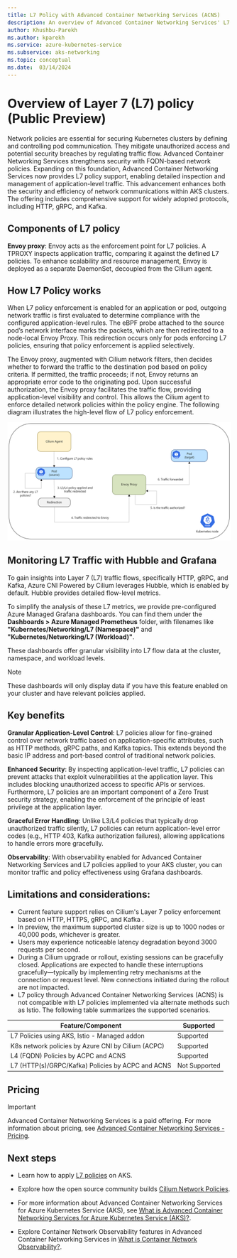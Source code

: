 ```yaml
---
title: L7 Policy with Advanced Container Networking Services (ACNS)
description: An overview of Advanced Container Networking Services' L7 Policy capabilities on Azure Kubernetes Service (AKS).
author: Khushbu-Parekh
ms.author: kparekh
ms.service: azure-kubernetes-service
ms.subservice: aks-networking
ms.topic: conceptual
ms.date:  03/14/2024
---
```


# Overview of Layer 7 (L7) policy (Public Preview) 

Network policies are essential for securing Kubernetes clusters by defining and controlling pod communication. They mitigate unauthorized access and potential security breaches by regulating traffic flow. Advanced Container Networking Services strengthens security with FQDN-based network policies. Expanding on this foundation, Advanced Container Networking Services now provides L7 policy support, enabling detailed inspection and management of application-level traffic. This advancement enhances both the security and efficiency of network communications within AKS clusters. The offering includes comprehensive support for widely adopted protocols, including HTTP, gRPC, and Kafka.

## Components of L7 policy

**Envoy proxy**: Envoy acts as the enforcement point for L7 policies. A TPROXY inspects application traffic, comparing it against the defined L7 policies. To enhance scalability and resource management, Envoy is deployed as a separate DaemonSet, decoupled from the Cilium agent.

## How L7 Policy works

When L7 policy enforcement is enabled for an application or pod, outgoing network traffic is first 
evaluated to determine compliance with the configured application-level rules. The eBPF probe attached to the source pod’s network interface marks the packets, which are then redirected to a node-local Envoy Proxy. This redirection occurs only for pods enforcing L7 policies, ensuring that policy enforcement is applied selectively.

The Envoy proxy, augmented with Cilium network filters, then decides whether to forward the traffic to the destination pod based on policy criteria. If permitted, the traffic proceeds; if not, Envoy returns an appropriate error code to the originating pod. Upon successful authorization, the Envoy proxy facilitates the traffic flow, providing application-level visibility and control. This allows the Cilium agent to enforce detailed network policies within the policy engine. The following diagram illustrates the high-level flow of L7 policy enforcement.

[![Screenshot showing how L7 policies work](./media/advanced-container-networking-services/how-l7-policy-works.png)](./media/advanced-container-networking-services/how-l7-policy-works.png#lightbox)

## Monitoring L7 Traffic with Hubble and Grafana

To gain insights into Layer 7 (L7) traffic flows, specifically HTTP, gRPC, and Kafka, Azure CNI Powered by Cilium leverages Hubble, which is enabled by default. Hubble provides detailed flow-level metrics.

To simplify the analysis of these L7 metrics, we provide pre-configured Azure Managed Grafana dashboards. You can find them under the **Dashboards > Azure Managed Prometheus** folder, with filenames like  **"Kubernetes/Networking/L7 (Namespace)"** and **"Kubernetes/Networking/L7 (Workload)"**.

These dashboards offer granular visibility into L7 flow data at the cluster, namespace, and workload levels.

> [!NOTE]
> These dashboards will only display data if you have this feature enabled on your cluster and have relevant policies applied.
>

## Key benefits

**Granular Application-Level Control**: L7 policies allow for fine-grained control over network traffic based on application-specific attributes, such as HTTP methods, gRPC paths, and Kafka topics. This extends beyond the basic IP address and port-based control of traditional network policies.

**Enhanced Security**: By inspecting application-level traffic, L7 policies can prevent attacks that exploit vulnerabilities at the application layer. This includes blocking unauthorized access to specific APIs or services. Furthermore, L7 policies are an important component of a Zero Trust security strategy, enabling the enforcement of the principle of least privilege at the application layer.

**Graceful Error Handling**: Unlike L3/L4 policies that typically drop unauthorized traffic silently, L7 policies can return application-level error codes (e.g., HTTP 403, Kafka authorization failures), allowing applications to handle errors more gracefully.

**Observability**: With observability enabled for Advanced Container Networking Services and L7 policies applied to your AKS cluster, you can monitor traffic and policy effectiveness using Grafana dashboards.

## Limitations and considerations:

*	Current feature support relies on Cilium's Layer 7 policy enforcement based on HTTP, HTTPS, gRPC, and Kafka .
*	In preview, the maximum supported cluster size is up to 1000 nodes or 40,000 pods, whichever is greater.
*    Users may experience noticeable latency degradation beyond 3000 requests per second.
*    During a Cilium upgrade or rollout, existing sessions can be gracefully closed. Applications are 
expected to handle these interruptions gracefully—typically by implementing retry mechanisms at the 
connection or request level. New connections initiated during the rollout are not impacted.
*	L7 policy through Advanced Container Networking Services (ACNS) is not compatible with L7 policies implemented via alternate methods such as Istio. The following table summarizes the supported scenarios. 

| Feature/Component                                | Supported |
|---------------------------------------------------|-----------|
| L7 Policies using AKS, Istio - Managed addon       | Supported |
| K8s network policies by Azure CNI by Cilium (ACPC) | Supported |
| L4 (FQDN) Policies by ACPC and ACNS                | Supported |
| L7 (HTTP(s)/GRPC/Kafka) Policies by ACPC and ACNS  | Not Supported |
  

## Pricing
> [!IMPORTANT]
> Advanced Container Networking Services is a paid offering. For more information about pricing, see [Advanced Container Networking Services - Pricing](https://azure.microsoft.com/pricing/details/azure-container-networking-services/).

## Next steps

* Learn how to apply [L7 policies](how-to-apply-l7-policies.md) on AKS.

* Explore how the open source community builds [Cilium Network Policies](https://docs.cilium.io/en/latest/security/policy/).

* For more information about Advanced Container Networking Services for Azure Kubernetes Service (AKS), see [What is Advanced Container Networking Services for Azure Kubernetes Service (AKS)?](advanced-container-networking-services-overview.md).

* Explore Container Network Observability features in Advanced Container Networking Services in [What is Container Network Observability?](container-network-observability-concepts.md).